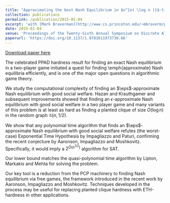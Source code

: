```yaml
---
title: "Approximating the best Nash Equilibrium in $n^{o( \log n )}$-time breaks the Exponential Time Hypothesis"
collection: publications
permalink: /publication/2015-01-04
excerpt: 'with [Mark Braverman](http://www.cs.princeton.edu/~mbraverm/pmwiki/index.php?n=Site.Main?setview=display) and [Omri Weinstein](http://www.cs.columbia.edu/~omri/)'
date: 2015-01-04
venue: 'Proceedings of the Twenty-Sixth Annual Symposium on Discrete Algorithms'
paperurl: 'https://doi.org/10.1137/1.9781611973730.66'
---
```


[Download paper here](https://doi.org/10.1137/1.9781611973730.66)

The celebrated PPAD hardness result for finding an exact Nash equilibrium in a two-player game
initiated a quest for finding \emph{approximate} Nash equilibria efficiently, and is one of the major open questions in algorithmic game theory.

We study the computational complexity of finding an $\eps$-approximate Nash equilibrium with good social welfare. Hazan and Krauthgamer and subsequent improvements showed that finding an $\epsilon$-approximate Nash equilibrium with good social welfare in a two player game and many variants of this problem is at least as hard as finding a planted clique of size $O(\log n)$ in the random graph $\mathcal{G}(n,1/2)$.

We show that any polynomial time algorithm that finds an $\eps$-approximate Nash equilibrium with good social welfare refutes (the worst-case) Exponential Time Hypothesis by Impagliazzo and Paturi, confirming the recent conjecture by Aaronson, Impagliazzo and Moshkovitz. Specifically, it would imply a $2^{\tilde{O}(n^{1/2})}$ algorithm for SAT. 

Our lower bound matches the quasi-polynomial time algorithm by Lipton, Markakis and Mehta for solving the problem.

Our key tool is a reduction from the PCP machinery to finding Nash equilibrium via free games, the framework introduced in the recent work by Aaronson, Impagliazzo and Moshkovitz. 
Techniques developed in the process may be useful for replacing planted clique hardness with ETH-hardness in other applications. 